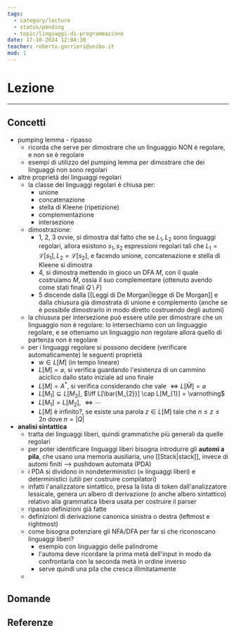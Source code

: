 ```yaml
---
tags:
  - category/lecture
  - status/pending
  - topic/linguaggi-di-programmazione
date: 17-10-2024 12:04:38
teacher: roberto.gorrieri@unibo.it
mod: 1
---
```

# Lezione
---
## Concetti
- pumping lemma - ripasso
	- ricorda che serve per dimostrare che un linguaggio NON è regolare, e non se è regolare
	- esempi di utilizzo del pumping lemma per dimostrare che dei linguaggi non sono regolari
- altre proprietà dei linguaggi regolari
	- la classe dei linguaggi regolari è chiusa per:
		- unione
		- concatenazione
		- stella di Kleene (ripetizione)
		- complementazione
		- intersezione
	- dimostrazione:
		- 1, 2, 3 ovvie, si dimostra dal fatto che se $L_{1}, L_{2}$ sono linguaggi regolari, allora esistono $s_{1}, s_{2}$ espressioni regolari tali che $L_{1} = \mathscr{L}[s_{1}], L_{2} = \mathscr{L}[s_{2}]$, e facendo unione, concatenazione e stella di Kleene si dimostra
		- 4, si dimostra mettendo in gioco un DFA $M$, con il quale costruiamo $\bar{M}$, ossia il suo complementare (ottenuto avendo come stati finali $Q \setminus F$)
		- 5 discende dalla [[Leggi di De Morgan|legge di De Morgan]] e dalla chiusura già dimostrata di unione e complemento (anche se è possibile dimostrarlo in modo diretto costruendo degli automi)
	- la chiusura per intersezione può essere utile per dimostrare che un linguaggio non è regolare: lo intersechiamo con un linguaggio regolare, e se otteniamo un linguaggio non regolare allora quello di partenza non è regolare
	- per i linguaggi regolare si possono decidere (verificare automaticamente) le seguenti proprietà
		- $w \in L[M]$ (in tempo lineare)
		- $L[M] = \varnothing$, si verifica guardando l'esistenza di un cammino aciclico dallo stato iniziale ad uno finale
		- $L[M] = A^{*}$, si verifica considerando che vale $\iff L[\bar{M}] = \varnothing$
		- $L[M_{1}] \subseteq L[M_{2}]$, $\iff L[\bar{M_{2}}] \cap L[M_{1}] = \varnothing$
		- $L[M_{1}] = L[M_{2}]$, $\iff \cdots$
		- $L[M]$ è infinito?, se esiste una parola $z \in L[M]$ tale che $n \leq z \leq 2n$ dove $n = |Q|$
- **analisi sintattica**
	- tratta dei linguaggi liberi, quindi grammatiche più generali da quelle regolari
	- per poter identificare linguaggi liberi bisogna introdurre gli **automi a pila**, che usano una memoria ausiliaria, uno [[Stack|stack]], invece di automi finiti --> pushdown automata (PDA)
	- i PDA si dividono in nondeterministici ($\approx$ linguaggi liberi) e deterministici (utili per costruire compilatori)
	- infatti l'analizzatore sintattico, presa la lista di token dall'analizzatore lessicale, genera un albero di derivazione (o anche albero sintattico) relativo alla grammatica libera usata per costruire il parser
	- ripasso definizioni già fatte
	- definizioni di derivazione canonica sinistra o destra (leftmost e rightmost)
	- come bisogna potenziare gli NFA/DFA per far sì che riconoscano linguaggi liberi?
		- esempio con linguaggio delle palindrome
		- l'automa deve ricordare la prima metà dell'input in modo da confrontarla con la seconda metà in ordine inverso
		- serve quindi una pila che cresca illimitatamente
	- 

## Domande

## Referenze
